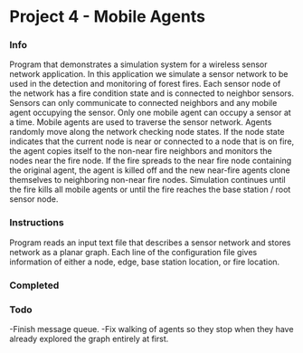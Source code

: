# Project 4 - Mobile Agents
### Info
Program that demonstrates a simulation system for a wireless sensor network application.  In this application we simulate a sensor network to be used in the detection and monitoring of forest fires.
Each sensor node of the network has a fire condition state and is connected to neighbor sensors. Sensors can only communicate to connected neighbors and any mobile agent occupying the sensor. Only 
one mobile agent can occupy a sensor at a time. Mobile agents are used to traverse the sensor network. Agents randomly move along the network checking node states.  If the node state indicates 
that the current node is near or connected to a node that is on fire, the agent copies itself to the non-near fire neighbors and monitors the nodes near the fire node.  If the fire spreads to the 
near fire node containing the original agent, the agent is killed off and the new near-fire agents clone themselves to neighboring non-near fire nodes.  Simulation continues until the fire kills 
all mobile agents or until the fire reaches the base station / root sensor node.

### Instructions
Program reads an input text file that describes a sensor network and stores network as a planar graph.  Each line of the configuration file gives information of either a node, edge, base station
location, or fire location.

### Completed

### Todo
-Finish message queue.
-Fix walking of agents so they stop when they have already explored the graph entirely at first.